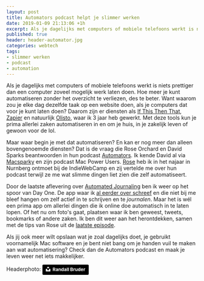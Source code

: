 ```yaml
---
layout: post
title: Automators podcast helpt je slimmer werken
date: 2019-01-09 21:13:06 +1h
excerpt: Als je dagelijks met computers of mobiele telefoons werkt is niets prettiger dan een computer zoveel mogelijk werk laten doen. Hoe meer je kunt automatiseren zonder het overzicht te verliezen, des te beter. 
published: true
header: header-automator.jpg
categories: webtech
tags: 
- slimmer werken
- podcast
- automation
---
```

Als je dagelijks met computers of mobiele telefoons werkt is niets prettiger dan een computer zoveel mogelijk werk laten doen. Hoe meer je kunt automatiseren zonder het overzicht te verliezen, des te beter. Want waarom zou je elke dag dezelfde taak op een website doen, als je computers dat voor je kunt laten doen? Daarom zijn er diensten als [If This Then That](https://ifttt.com), [Zapier](https://zapier.com) en natuurlijk [Olisto](https://olisto.com), waar ik 3 jaar heb gewerkt. Met deze tools kun je prima allerlei zaken automatiseren in en om je huis, in je zakelijk leven of gewoon voor de lol. 

Maar waar begin je met dat automatiseren? En kan er nog meer dan alleen bovengenoemde diensten? Dat is de vraag die Rose Orchard en David Sparks beantwoorden in hun podcast [Automators](https://www.relay.fm/automators/). Ik kende David al via [Macsparky](https://www.macsparky.com/) en zijn podcast Mac Power Users. [Rose](https://rosemaryorchard.com/) heb ik in het najaar in Nurnberg ontmoet bij de IndieWebCamp en zij vertelde me over hun podcast terwijl ze me wat slimme dingen liet zien die zelf automatiseert.

Door de laatste aflevering over [Automated Journaling](https://www.relay.fm/automators/14) ben ik weer op het spoor van Day One. De app waar ik [al eerder over schreef](/Voornemens/) en die niet bij me bleef hangen om zelf actief in te schrijven en te _journalen_. Maar het is wél een prima app om allerlei dingen die ik online doe automatisch in te laten lopen. Of het nu om foto's gaat, plaatsen waar ik ben geweest, tweets, bookmarks of andere zaken. Ik ben dit weer aan het herontdekken, samen met de tips van Rose uit de [laatste episode](https://www.relay.fm/automators/14). 

Als jij ook meer wilt opslaan wat je zoal dagelijks doet, je gebruikt voornamelijk Mac software en je bent niet bang om je handen vuil te maken aan wat automatisering? Check dan de Automators podcast en maak je leven weer net iets makkelijker.

Headerphoto: <a style="background-color:black;color:white;text-decoration:none;padding:4px 6px;font-family:-apple-system, BlinkMacSystemFont, &quot;San Francisco&quot;, &quot;Helvetica Neue&quot;, Helvetica, Ubuntu, Roboto, Noto, &quot;Segoe UI&quot;, Arial, sans-serif;font-size:12px;font-weight:bold;line-height:1.2;display:inline-block;border-radius:3px" href="https://unsplash.com/@randallbruder?utm_medium=referral&amp;utm_campaign=photographer-credit&amp;utm_content=creditBadge" target="_blank" rel="noopener noreferrer" title="Download free do whatever you want high-resolution photos from Randall Bruder"><span style="display:inline-block;padding:2px 3px"><svg xmlns="http://www.w3.org/2000/svg" style="height:12px;width:auto;position:relative;vertical-align:middle;top:-2px;fill:white" viewBox="0 0 32 32"><title>unsplash-logo</title><path d="M10 9V0h12v9H10zm12 5h10v18H0V14h10v9h12v-9z"></path></svg></span><span style="display:inline-block;padding:2px 3px">Randall Bruder</span></a>